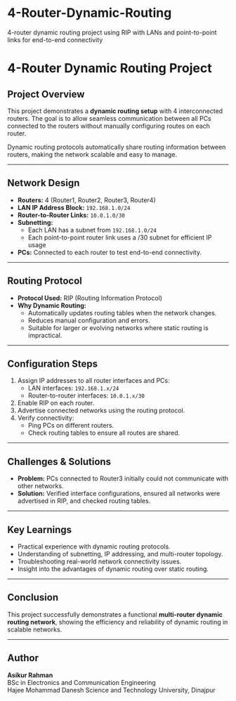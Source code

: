 # 4-Router-Dynamic-Routing
4-router dynamic routing project using RIP with LANs and point-to-point links for end-to-end connectivity
# 4-Router Dynamic Routing Project

## Project Overview
This project demonstrates a **dynamic routing setup** with 4 interconnected routers. The goal is to allow seamless communication between all PCs connected to the routers without manually configuring routes on each router.  

Dynamic routing protocols automatically share routing information between routers, making the network scalable and easy to manage.

---

## Network Design
- **Routers:** 4 (Router1, Router2, Router3, Router4)  
- **LAN IP Address Block:** `192.168.1.0/24`  
- **Router-to-Router Links:** `10.0.1.0/30`  
- **Subnetting:**  
  - Each LAN has a subnet from `192.168.1.0/24`  
  - Each point-to-point router link uses a /30 subnet for efficient IP usage  
- **PCs:** Connected to each router to test end-to-end connectivity.

---

## Routing Protocol
- **Protocol Used:** RIP (Routing Information Protocol)  
- **Why Dynamic Routing:**  
  - Automatically updates routing tables when the network changes.  
  - Reduces manual configuration and errors.  
  - Suitable for larger or evolving networks where static routing is impractical.

---

## Configuration Steps
1. Assign IP addresses to all router interfaces and PCs:  
   - LAN interfaces: `192.168.1.x/24`  
   - Router-to-router interfaces: `10.0.1.x/30`  
2. Enable RIP on each router.  
3. Advertise connected networks using the routing protocol.  
4. Verify connectivity:  
   - Ping PCs on different routers.  
   - Check routing tables to ensure all routes are shared.

---

## Challenges & Solutions
- **Problem:** PCs connected to Router3 initially could not communicate with other networks.  
- **Solution:** Verified interface configurations, ensured all networks were advertised in RIP, and checked routing tables.

---

## Key Learnings
- Practical experience with dynamic routing protocols.  
- Understanding of subnetting, IP addressing, and multi-router topology.  
- Troubleshooting real-world network connectivity issues.  
- Insight into the advantages of dynamic routing over static routing.

---

## Conclusion
This project successfully demonstrates a functional **multi-router dynamic routing network**, showing the efficiency and reliability of dynamic routing in scalable networks.

---

## Author
**Asikur Rahman**  
BSc in Electronics and Communication Engineering  
Hajee Mohammad Danesh Science and Technology University, Dinajpur
